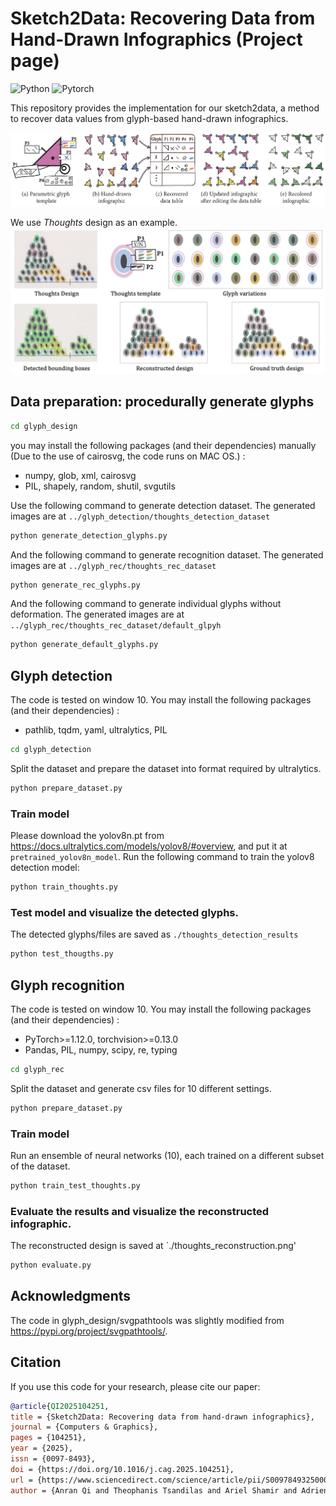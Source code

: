 # Sketch2Data: Recovering Data from Hand-Drawn Infographics (Project page)



![Python](https://img.shields.io/badge/Python->=3.8-Blue?logo=python)  ![Pytorch](https://img.shields.io/badge/PyTorch->=1.12.0-Red?logo=pytorch)

This repository provides the implementation for our sketch2data, a method to recover data values from glyph-based hand-drawn infographics.

<img src="./teaser.png" slign="center">





 We use *Thoughts* design as an example.
<img src="./thoughts.png" slign="center">


## Data preparation: procedurally generate glyphs

~~~bash
cd glyph_design
~~~

 you may install the following packages (and their dependencies) manually (Due to the use of cairosvg, the code runs on MAC OS.)
:

- numpy, glob, xml, cairosvg
- PIL, shapely, random, shutil, svgutils



Use the following command to generate detection dataset. The generated images are at `../glyph_detection/thoughts_detection_dataset`

~~~bash
python generate_detection_glyphs.py
~~~

And the following command to generate recognition dataset. The generated images are at `../glyph_rec/thoughts_rec_dataset`
~~~bash
python generate_rec_glyphs.py
~~~
And the following command to generate individual glyphs without deformation. The generated images are at `../glyph_rec/thoughts_rec_dataset/default_glpyh`
~~~bash
python generate_default_glyphs.py
~~~


## Glyph detection

 The code is tested on window 10. You may install the following packages (and their dependencies) 
:
- pathlib, tqdm, yaml, ultralytics, PIL

~~~bash
cd glyph_detection
~~~
Split the dataset and prepare the dataset into format required by ultralytics. 
~~~bash
python prepare_dataset.py
~~~

### Train model

Please download the yolov8n.pt from https://docs.ultralytics.com/models/yolov8/#overview, and put it at `pretrained_yolov8n_model`. Run the following command to train the yolov8 detection model:

~~~bash
python train_thoughts.py 
~~~

### Test model and visualize the detected glyphs. 
The detected glyphs/files are saved as `./thoughts_detection_results`

~~~bash
python test_thougths.py
~~~


## Glyph recognition
 The code is tested on window 10. You may install the following packages (and their dependencies) 
:
- PyTorch>=1.12.0, torchvision>=0.13.0
- Pandas, PIL, numpy, scipy, re, typing


~~~bash
cd glyph_rec
~~~
Split the dataset and generate csv files for 10 different settings.
~~~bash
python prepare_dataset.py
~~~

### Train model

Run an ensemble of neural networks (10), each trained on a different subset of the dataset.
~~~bash
python train_test_thoughts.py 
~~~

### Evaluate the results and visualize the reconstructed infographic. 
The reconstructed design is saved at `./thoughts_reconstruction.png'
~~~bash
python evaluate.py
~~~

## Acknowledgments
The code in glyph_design/svgpathtools was slightly modified from https://pypi.org/project/svgpathtools/.

## Citation
If you use this code for your research, please cite our paper:

~~~bibtex
@article{QI2025104251,
title = {Sketch2Data: Recovering data from hand-drawn infographics},
journal = {Computers & Graphics},
pages = {104251},
year = {2025},
issn = {0097-8493},
doi = {https://doi.org/10.1016/j.cag.2025.104251},
url = {https://www.sciencedirect.com/science/article/pii/S0097849325000925},
author = {Anran Qi and Theophanis Tsandilas and Ariel Shamir and Adrien Bousseau}}
~~~